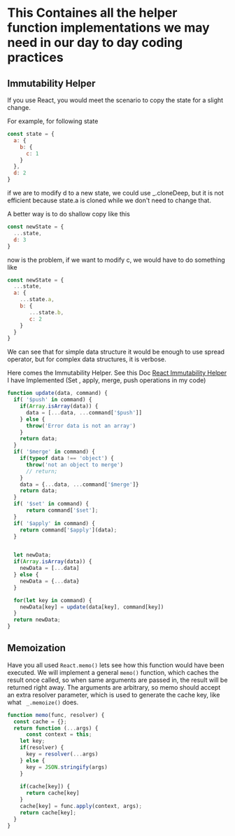 # This Containes all the helper function implementations we may need in our day to day coding practices

## Immutability Helper
If you use React, you would meet the scenario to copy the state for a slight change.

For example, for following state

```javascript
const state = {
  a: {
    b: {
      c: 1
    }
  },
  d: 2
}
```
if we are to modify d to a new state, we could use _.cloneDeep, but it is not efficient because state.a is cloned while we don't need to change that.

A better way is to do shallow copy like this

```javascript
const newState = {
  ...state,
  d: 3
}
```
now is the problem, if we want to modify c, we would have to do something like
```javascript
const newState = {
  ...state,
  a: {
    ...state.a,
    b: {
       ...state.b,
       c: 2
    }
  }
}
```
We can see that for simple data structure it would be enough to use spread operator, but for complex data structures, it is verbose.

Here comes the Immutability Helper. See this Doc [React Immutability Helper](https://github.com/kolodny/immutability-helper)
I have Implemented (Set , apply, merge, push operations in my code)
```javascript
function update(data, command) {
  if( '$push' in command) {
    if(Array.isArray(data)) {
      data = [...data, ...command['$push']]
    } else {
      throw('Error data is not an array')
    }
    return data;
  }
  if( '$merge' in command) {
    if(typeof data !== 'object') {
      throw('not an object to merge')
      // return;
    }
    data = {...data, ...command['$merge']}
    return data;
  }
  if( '$set' in command) {
      return command['$set'];
  }
  if( '$apply' in command) {
    return command['$apply'](data);
  }


  let newData;
  if(Array.isArray(data)) {
    newData = [...data]
  } else {
    newData = {...data}
  }

  for(let key in command) {
    newData[key] = update(data[key], command[key])
  }
  return newData;
}
```

## Memoization
Have you all used <code>React.memo()</code> lets see how this function would have been executed.
We will implement a general <code>memo()</code> function, which caches the result once called, so when same arguments are passed in, the result will be returned right away.
The arguments are arbitrary, so memo should accept an extra resolver parameter, which is used to generate the cache key, like what <code> _.memoize()</code>  does.


```javascript
function memo(func, resolver) {
  const cache = {};
  return function (...args) {
      const context = this;
    let key;
    if(resolver) {
      key = resolver(...args)
    } else {
      key = JSON.stringify(args)
    }
    
    if(cache[key]) {
      return cache[key]
    }
    cache[key] = func.apply(context, args);
    return cache[key];
  }
}
```
